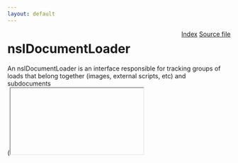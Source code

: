 ```yaml
---
layout: default
---
```

<div class='links' style='float:right'><a href="../index.html">Index</a>
<a href="http://dxr.mozilla.org/mozilla-central/source/uriloader/base/nsIDocumentLoader.idl">Source file</a>
</div>

# nsIDocumentLoader #
  
An nsIDocumentLoader is an interface responsible for tracking groups of  
loads that belong together (images, external scripts, etc) and subdocuments  
(<iframe>, <frame>, etc). It is also responsible for sending  
nsIWebProgressListener notifications.  
XXXbz this interface should go away, we think...  
  

## Methods ##

### stop() ###

## Attributes ##

### container ###

### loadGroup ###

### documentChannel ###
